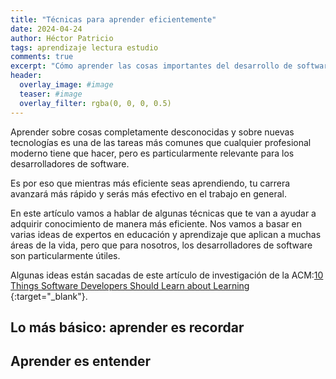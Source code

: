 ```yaml
---
title: "Técnicas para aprender eficientemente"
date: 2024-04-24
author: Héctor Patricio
tags: aprendizaje lectura estudio
comments: true
excerpt: "Cómo aprender las cosas importantes del desarrollo de software de manera eficiente."
header:
  overlay_image: #image
  teaser: #image
  overlay_filter: rgba(0, 0, 0, 0.5)
---
```


Aprender sobre cosas completamente desconocidas y sobre nuevas tecnologías es
una de las tareas más comunes que cualquier profesional moderno tiene que
hacer, pero es particularmente relevante para los desarrolladores de software.

Es por eso que mientras más eficiente seas aprendiendo, tu carrera avanzará más
rápido y serás más efectivo en el trabajo en general.

En este artículo vamos a hablar de algunas técnicas que te van a ayudar a adquirir
conocimiento de manera más eficiente. Nos vamos a basar en varias ideas de expertos
en educación y aprendizaje que aplican a muchas áreas de la vida, pero que para
nosotros, los desarrolladores de software son particularmente útiles.

Algunas ideas están sacadas de este artículo de investigación de la ACM:[10 Things Software Developers Should Learn about Learning
](https://dl.acm.org/doi/10.1145/3584859){:target="_blank"}.

## Lo más básico: aprender es recordar

## Aprender es entender
